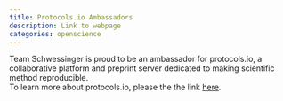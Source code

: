 ```yaml
---
title: Protocols.io Ambassadors
description: Link to webpage
categories: openscience
---
```


Team Schwessinger is proud to be an ambassador for protocols.io, a collaborative platform and preprint server dedicated to making scientific method reproducible.  
To learn more about protocols.io, please the the link [here](https://www.protocols.io/about).
